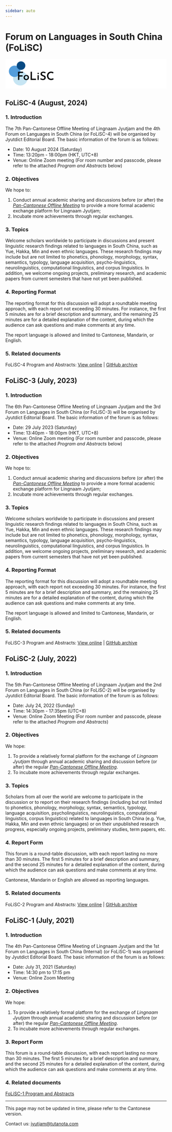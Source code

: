 ```yaml
---
sidebar: auto
---
```


# Forum on Languages in South China (FoLiSC)

![FoLiSC](./folisc_logo.png)

## FoLiSC-4 (August, 2024)

### 1. Introduction

The 7th Pan-Cantonese Offline Meeting of Lingnaam Jyutjam and the 4th Forum on Languages in South China (or FoLiSC-4) will be organised by Jyutdict Editorial Board. The basic information of the forum is as follows:

- Date: 10 August 2024 (Saturday)
- Time: 13:20pm - 18:00pm (HKT, UTC+8)
- Venue: Online Zoom meeting (For room number and passcode, please refer to the attached *Program and Abstracts* below)

### 2. Objectives

We hope to:

1. Conduct annual academic sharing and discussions before (or after) the *[Pan-Cantonese Offline Meeting](/en/pan-cantonese-offline-meeting/)* to provide a more formal academic exchange platform for Lingnaam Jyutjam;
2. Incubate more achievements through regular exchanges.

### 3. Topics

Welcome scholars worldwide to participate in discussions and present linguistic research findings related to languages in South China, such as Yue, Hakka, Min and even ethnic languages. These research findings may include but are not limited to phonetics, phonology, morphology, syntax, semantics, typology, language acquisition, psycho-linguistics, neurolinguistics, computational linguistics, and corpus linguistics. In addition, we welcome ongoing projects, preliminary research, and academic papers from current semesters that have not yet been published.

### 4. Reporting Format

The reporting format for this discussion will adopt a roundtable meeting approach, with each report not exceeding 30 minutes. For instance, the first 5 minutes are for a brief description and summary, and the remaining 25 minutes are for a detailed explanation of the content, during which the audience can ask questions and make comments at any time.

The report language is allowed and limited to Cantonese, Mandarin, or English.

### 5. Related documents

FoLiSC-4 Program and Abstracts: [View online](https://kdocs.cn/l/csICMImuZjES) | [GitHub archive](https://github.com/JyutdictEB/FoLiSC-Docs/raw/main/FoLiSC-4/FoLiSC-4_Program_and_Abstracts.pdf)

## FoLiSC-3 (July, 2023)

### 1. Introduction

The 6th Pan-Cantonese Offline Meeting of Lingnaam Jyutjam and the 3rd Forum on Languages in South China (or FoLiSC-3) will be organised by Jyutdict Editorial Board. The basic information of the forum is as follows:

- Date: 29 July 2023 (Saturday)
- Time: 13:40pm - 18:00pm (HKT, UTC+8)
- Venue: Online Zoom meeting (For room number and passcode, please refer to the attached *Program and Abstracts* below)

### 2. Objectives

We hope to:

1. Conduct annual academic sharing and discussions before (or after) the *[Pan-Cantonese Offline Meeting](/en/pan-cantonese-offline-meeting/)* to provide a more formal academic exchange platform for Lingnaam Jyutjam;
2. Incubate more achievements through regular exchanges.

### 3. Topics

Welcome scholars worldwide to participate in discussions and present linguistic research findings related to languages in South China, such as Yue, Hakka, Min and even ethnic languages. These research findings may include but are not limited to phonetics, phonology, morphology, syntax, semantics, typology, language acquisition, psycho-linguistics, neurolinguistics, computational linguistics, and corpus linguistics. In addition, we welcome ongoing projects, preliminary research, and academic papers from current semesters that have not yet been published.

### 4. Reporting Format

The reporting format for this discussion will adopt a roundtable meeting approach, with each report not exceeding 30 minutes. For instance, the first 5 minutes are for a brief description and summary, and the remaining 25 minutes are for a detailed explanation of the content, during which the audience can ask questions and make comments at any time.

The report language is allowed and limited to Cantonese, Mandarin, or English.

### 5. Related documents

FoLiSC-3 Program and Abstracts: [View online](https://kdocs.cn/l/cjboPubY84EQ) | [GitHub archive](https://github.com/JyutdictEB/FoLiSC-Docs/raw/main/FoLiSC-3/FoLiSC-3_Program_and_Abstracts.pdf)

## FoLiSC-2 (July, 2022)

### 1. Introduction

The 5th Pan-Cantonese Offline Meeting of Lingnaam Jyutjam and the 2nd Forum on Languages in South China (or FoLiSC-2) will be organised by Jyutdict Editorial Board. The basic information of the forum is as follows:

- Date: July 24, 2022 (Sunday)
- Time: 14:30pm - 17:35pm (UTC+8)
- Venue: Online Zoom Meeting (For room number and passcode, please refer to the attached *Program and Abstracts*)

### 2. Objectives

We hope:

1. To provide a relatively formal platform for the exchange of *Lingnaam Jyutjam* through annual academic sharing and discussion before (or after) the regular *[Pan-Cantonese Offline Meeting](/en/pan-cantonese-offline-meeting/)*.
2. To incubate more achievements through regular exchanges.

### 3. Topics

Scholars from all over the world are welcome to participate in the discussion or to report on their research findings (including but not limited to phonetics, phonology, morphology, syntax, semantics, typology, language acquisition, psycholinguistics, neurolinguistics, computational linguistics, corpus linguistics) related to languages in South China (e.g. Yue, Hakka, Min and even ethnic languages) or on their unpublished research progress, especially ongoing projects, preliminary studies, term papers, etc.

### 4. Report Form

This forum is a round-table discussion, with each report lasting no more than 30 minutes. The first 5 minutes for a brief description and summary, and the second 25 minutes for a detailed explanation of the content, during which the audience can ask questions and make comments at any time.

Cantonese, Mandarin or English are allowed as reporting languages.

### 5. Related documents

FoLiSC-2 Program and Abstracts: [View online](https://www.kdocs.cn/l/ckkSaTmWZTCw) | [GitHub archive](https://github.com/JyutdictEB/FoLiSC-Docs/raw/main/FoLiSC-2/FoLiSC-2_Program_and_Abstracts.pdf)

## FoLiSC-1 (July, 2021)

### 1. Introduction

The 4th Pan-Cantonese Offline Meeting of Lingnaam Jyutjam and the 1st Forum on Languages in South China (Internal) (or FoLiSC-1) was organised by Jyutdict Editorial Board. The basic information of the forum is as follows:

- Date: July 31, 2021 (Saturday)
- Time: 14:30 pm to 17:15 pm
- Venue: Online Zoom Meeting

### 2. Objectives

We hope:

1. To provide a relatively formal platform for the exchange of *Lingnaam Jyutjam* through annual academic sharing and discussion before (or after) the regular *[Pan-Cantonese Offline Meeting](/en/pan-cantonese-offline-meeting/)*.
2. To incubate more achievements through regular exchanges.

### 3. Report Form

This forum is a round-table discussion, with each report lasting no more than 30 minutes. The first 5 minutes for a brief description and summary, and the second 25 minutes for a detailed explanation of the content, during which the audience can ask questions and make comments at any time.

### 4. Related documents

[FoLiSC-1 Program and Abstracts](https://github.com/JyutdictEB/FoLiSC-Docs/raw/main/FoLiSC-1/FoLiSC-1_Program_and_Abstracts.pdf)

---

This page may not be updated in time, please refer to the Cantonese version.

Contact us: jyutjam@tutanota.com
